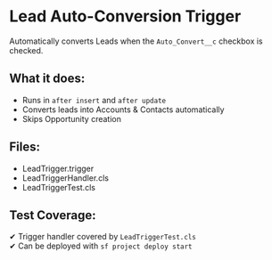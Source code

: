 # Lead Auto-Conversion Trigger

Automatically converts Leads when the `Auto_Convert__c` checkbox is checked.

## What it does:
- Runs in `after insert` and `after update`
- Converts leads into Accounts & Contacts automatically
- Skips Opportunity creation

## Files:
- LeadTrigger.trigger
- LeadTriggerHandler.cls
- LeadTriggerTest.cls

## Test Coverage:
✔ Trigger handler covered by `LeadTriggerTest.cls`  
✔ Can be deployed with `sf project deploy start`

